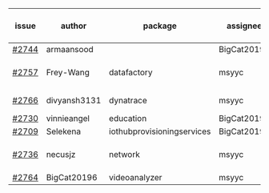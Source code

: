 | issue | author | package | assignee | bot advice | created date of issue | target release date | date from target |
| ------ | ------ | ------ | ------ | ------ | ------ | ------ | :-----: |
| [#2744](https://github.com/Azure/sdk-release-request/issues/2744) | armaansood |   | BigCat20196 |   | 04-27 | 05-02 |   |
| [#2757](https://github.com/Azure/sdk-release-request/issues/2757) | Frey-Wang | datafactory | msyyc |   release date < 2 ! <br> | 05-05 | 05-12 | 1 |
| [#2766](https://github.com/Azure/sdk-release-request/issues/2766) | divyansh3131 | dynatrace | msyyc | new issue ! <br> | 05-10 | 06-07 |   |
| [#2730](https://github.com/Azure/sdk-release-request/issues/2730) | vinnieangel | education | BigCat20196 |   | 04-21 | 05-05 |   |
| [#2709](https://github.com/Azure/sdk-release-request/issues/2709) | Selekena | iothubprovisioningservices | BigCat20196 |   | 04-15 | 05-02 |   |
| [#2736](https://github.com/Azure/sdk-release-request/issues/2736) | necusjz | network | msyyc |   release date < 2 ! <br> | 04-24 | 05-12 | 1 |
| [#2764](https://github.com/Azure/sdk-release-request/issues/2764) | BigCat20196 | videoanalyzer | msyyc |   | 05-06 | 05-23 |   |
